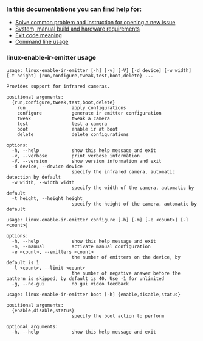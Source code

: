 ### In this documentations you can find help for:
* [Solve common problem and instruction for opening a new issue](issues.md)
* [System, manual build and hardware requirements](requirements.md)
* [Exit code meaning](exit-code.md)
* [Command line usage](#linux-enable-ir-emitter-usage) 

### linux-enable-ir-emitter usage 
```
usage: linux-enable-ir-emitter [-h] [-v] [-V] [-d device] [-w width] [-t height] {run,configure,tweak,test,boot,delete} ...

Provides support for infrared cameras.

positional arguments:
  {run,configure,tweak,test,boot,delete}
    run                 apply configurations
    configure           generate ir emitter configuration
    tweak               tweak a camera
    test                test a camera
    boot                enable ir at boot
    delete              delete configurations

options:
  -h, --help            show this help message and exit
  -v, --verbose         print verbose information
  -V, --version         show version information and exit
  -d device, --device device
                        specify the infrared camera, automatic detection by default
  -w width, --width width
                        specify the width of the camera, automatic by default
  -t height, --height height
                        specify the height of the camera, automatic by default
```
```
usage: linux-enable-ir-emitter configure [-h] [-m] [-e <count>] [-l <count>]

options:
  -h, --help            show this help message and exit
  -m, --manual          activate manual configuration
  -e <count>, --emitters <count>
                        the number of emitters on the device, by default is 1
  -l <count>, --limit <count>
                        the number of negative answer before the pattern is skipped, by default is 40. Use -1 for unlimited
  -g, --no-gui          no gui video feedback
```
```
usage: linux-enable-ir-emitter boot [-h] {enable,disable,status}

positional arguments:
  {enable,disable,status}
                        specify the boot action to perform

optional arguments:
  -h, --help            show this help message and exit
```
